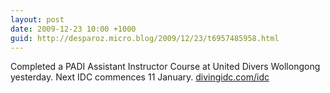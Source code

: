 ```yaml
---
layout: post
date: 2009-12-23 10:00 +1000
guid: http://desparoz.micro.blog/2009/12/23/t6957485958.html
---
```

Completed a PADI Assistant Instructor Course at United Divers Wollongong yesterday. Next IDC commences 11 January. [divingidc.com/idc](http://divingidc.com/idc)
